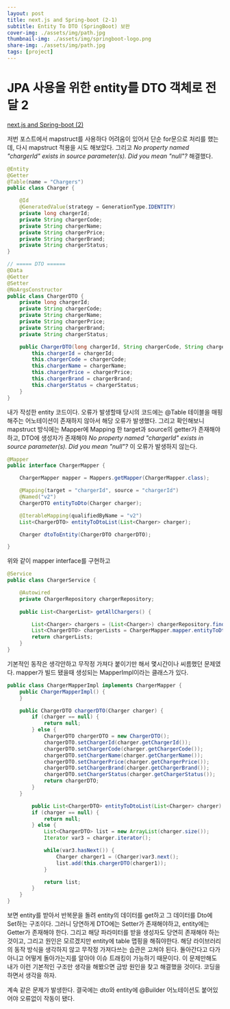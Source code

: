 ```yaml
---
layout: post
title: next.js and Spring-boot (2-1)
subtitle: Entity To DTO (SpringBoot) 보완
cover-img: ./assets/img/path.jpg
thumbnail-img: ./assets/img/springboot-logo.png
share-img: ./assets/img/path.jpg
tags: [project]
---
```


# JPA 사용을 위한 entity를 DTO 객체로 전달 2

[next.js and Spring-boot (2)](https://sytp93.github.io/2023-09-17-third/)

저번 포스트에서 mapstruct를 사용하다 어려움이 있어서 단순 for문으로 처리를 했는데, 다시 mapstruct 적용을 시도 해보았다.
그리고 _No property named "chargerId" exists in source parameter(s). Did you mean "null"?_ 해결했다.
```java
@Entity
@Getter
@Table(name = "Chargers")
public class Charger {

    @Id
    @GeneratedValue(strategy = GenerationType.IDENTITY)
    private long chargerId;
    private String chargerCode;
    private String chargerName;
    private String chargerPrice;
    private String chargerBrand;
    private String chargerStatus;
}

// ===== DTO ======
@Data
@Getter
@Setter
@NoArgsConstructor
public class ChargerDTO {
    private long chargerId;
    private String chargerCode;
    private String chargerName;
    private String chargerPrice;
    private String chargerBrand;
    private String chargerStatus;

    public ChargerDTO(long chargerId, String chargerCode, String chargerName, String chargerPrice, String chargerBrand, String chargerStatus) {
        this.chargerId = chargerId;
        this.chargerCode = chargerCode;
        this.chargerName = chargerName;
        this.chargerPrice = chargerPrice;
        this.chargerBrand = chargerBrand;
        this.chargerStatus = chargerStatus;
    }
}

```
내가 작성한 entity 코드이다. 오류가 발생할때 당시의 코드에는 @Table 테이블을 매핑해주는 어노테이션이 존재하지 않아서 해당 오류가 발생했다.
그리고 확인해보니 mapstruct 방식에는 Mapper에 Mapping 한 target과 source의 getter가 존재해야 하고, DTO에 생성자가 존재해야 
_No property named "chargerId" exists in source parameter(s). Did you mean "null"?_ 
이 오류가 발생하지 않는다. 

```java
@Mapper
public interface ChargerMapper {

    ChargerMapper mapper = Mappers.getMapper(ChargerMapper.class);

    @Mapping(target = "chargerId", source = "chargerId")
    @Named("v2")
    ChargerDTO entityToDto(Charger charger);

    @IterableMapping(qualifiedByName = "v2")
    List<ChargerDTO> entityToDtoList(List<Charger> charger);

    Charger dtoToEntity(ChargerDTO chargerDTO);

}
```

위와 같이 mapper interface를 구현하고

```java
@Service
public class ChargerService {

    @Autowired
    private ChargerRepository chargerRepository;
    
    public List<ChargerList> getAllChargers() {

        List<Charger> chargers = (List<Charger>) chargerRepository.findAll();
        List<ChargerDTO> chargerLists = ChargerMapper.mapper.entityToDtoList(chargers);
        return chargerLists;
    }
}
```
기본적인 동작은 생각안하고 무작정 가져다 붙이기만 해서 몇시간이나 씨름했던 문제였다. mapper가 빌드 됐을때 생성되는 MapperImpl이라는 클래스가 있다.
```java
public class ChargerMapperImpl implements ChargerMapper {
    public ChargerMapperImpl() {
    }

    public ChargerDTO chargerDTO(Charger charger) {
        if (charger == null) {
            return null;
        } else {
            ChargerDTO chargerDTO = new ChargerDTO();
            chargerDTO.setChargerId(charger.getChargerId());
            chargerDTO.setChargerCode(charger.getChargerCode());
            chargerDTO.setChargerName(charger.getChargerName());
            chargerDTO.setChargerPrice(charger.getChargerPrice());
            chargerDTO.setChargerBrand(charger.getChargerBrand());
            chargerDTO.setChargerStatus(charger.getChargerStatus());
            return chargerDTO;
        }
    }

        public List<ChargerDTO> entityToDtoList(List<Charger> charger) {
        if (charger == null) {
            return null;
        } else {
            List<ChargerDTO> list = new ArrayList(charger.size());
            Iterator var3 = charger.iterator();

            while(var3.hasNext()) {
                Charger charger1 = (Charger)var3.next();
                list.add(this.chargerDTO(charger1));
            }

            return list;
        }
    }
}
```
보면 entity를 받아서 반복문을 돌려 entity의 데이터를 get하고 그 데이터를 Dto에 Set하는 구조이다. 그러니 당연하게 DTO에는 Setter가 존재해야하고, entity에는 Getter가 존재해야 한다. 그리고 해당 파라미터를 받을 생성자도 당연히 존재해야 하는 것이고, 그리고 원인은 모르겠지만 entity에 table 맵핑을 해줘야한다.
해당 라이브러리의 동작 방식을 생각하지 않고 무작정 가져다쓰는 습관은 고쳐야 된다. 돌아간다고 다가 아니고 어떻게 돌아가는지를 알아야 이슈 트래킹이 가능하기 때문이다.
이 문제만해도 내가 이런 기본적인 구조만 생각을 해봤으면 금방 원인을 찾고 해결했을 것이다. 코딩을 하면서 생각을 하자.

계속 같은 문제가 발생한다. 결국에는 dto와 entity에 @Builder 어노테이션도 붙어있어야 오류없이 작동이 됐다.
